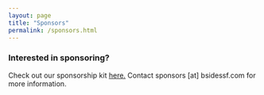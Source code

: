 ```yaml
---
layout: page
title: "Sponsors"
permalink: /sponsors.html
--- 
```


### Interested in sponsoring?

Check out our sponsorship kit [here.](https://drive.google.com/file/d/0B4AZp6zKOTrDWGFUazFvQ25oQW8/view?usp=sharing)
Contact sponsors [at] bsidessf.com for more information.
